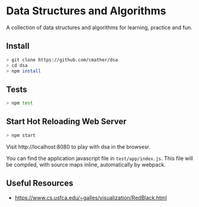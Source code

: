Data Structures and Algorithms
==============================

A collection of data structures and algorithms for learning, practice and fun.

## Install
```bash
> git clone https://github.com/cmather/dsa
> cd dsa
> npm install
```

## Tests
```bash
> npm test
```

## Start Hot Reloading Web Server
```bash
> npm start
```
Visit http://localhost:8080 to play with dsa in the browsesr.

You can find the application javascript file in `test/app/index.js`. This file
will be compiled, with source maps inline, automatically by webpack.

## Useful Resources

* https://www.cs.usfca.edu/~galles/visualization/RedBlack.html
